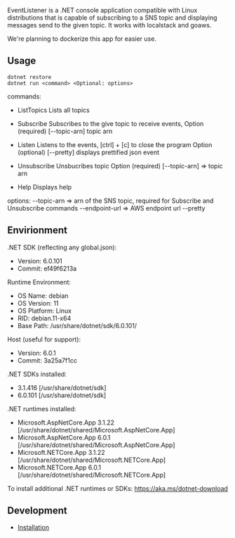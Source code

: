 EventListener is a .NET console application compatible with Linux distributions that is capable of subscribing to a SNS topic
and displaying messages send to the given topic. It works with localstack and goaws.

We're planning to dockerize this app for easier use.

## Usage

```
dotnet restore
dotnet run <command> <Optional: options>
```

commands:
  - ListTopics     Lists all topics

  - Subscribe      Subscribes to the give topic to receive events,
                   Option (required) [--topic-arn] topic arn

  - Listen         Listens to the events, [ctrl] + [c] to close the program
                   Option (optional) [--pretty] displays prettified json event

  - Unsubscribe    Unsbucribes topic
                   Option (required) [--topic-arn] => topic arn

  - Help           Displays help


options:
  --topic-arn     => arn of the SNS topic, required for Subscribe and Unsubscribe commands
  --endpoint-url  => AWS endpoint url
  --pretty

## Envirionment

.NET SDK (reflecting any global.json):
 - Version:   6.0.101
 - Commit:    ef49f6213a

Runtime Environment:
 - OS Name:     debian
 - OS Version:  11
 - OS Platform: Linux
 - RID:         debian.11-x64
 - Base Path:   /usr/share/dotnet/sdk/6.0.101/

Host (useful for support):
  - Version: 6.0.1
  - Commit:  3a25a7f1cc

.NET SDKs installed:
  - 3.1.416 [/usr/share/dotnet/sdk]
  - 6.0.101 [/usr/share/dotnet/sdk]

.NET runtimes installed:
  - Microsoft.AspNetCore.App 3.1.22 [/usr/share/dotnet/shared/Microsoft.AspNetCore.App]
  - Microsoft.AspNetCore.App 6.0.1 [/usr/share/dotnet/shared/Microsoft.AspNetCore.App]
  - Microsoft.NETCore.App 3.1.22 [/usr/share/dotnet/shared/Microsoft.NETCore.App]
  - Microsoft.NETCore.App 6.0.1 [/usr/share/dotnet/shared/Microsoft.NETCore.App]

To install additional .NET runtimes or SDKs:
  https://aka.ms/dotnet-download


## Development
- [Installation](https://docs.microsoft.com/en-us/dotnet/core/install/linux)
